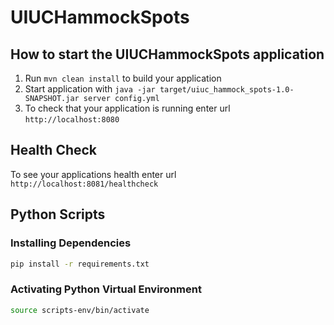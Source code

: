# UIUCHammockSpots

## How to start the UIUCHammockSpots application

1. Run `mvn clean install` to build your application
1. Start application with `java -jar target/uiuc_hammock_spots-1.0-SNAPSHOT.jar server config.yml`
1. To check that your application is running enter url `http://localhost:8080`

## Health Check

To see your applications health enter url `http://localhost:8081/healthcheck`

## Python Scripts

### Installing Dependencies

```bash
pip install -r requirements.txt
```

### Activating Python Virtual Environment

```bash
source scripts-env/bin/activate
```
